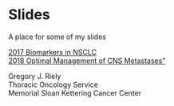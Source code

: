 # Slides

A place for some of my slides

<a href="https://github.com/rielyg/slides/blob/master/RIELY%20NCCN%20AC%202017%20BIOMARKERS.pptx">2017 Biomarkers in NSCLC</a> <br>
<a href="https://github.com/rielyg/slides/blob/master/RIELY%20Winter%20lung%202018%20second.pptx">2018 Optimal Management of CNS Metastases"</a>
<p>Gregory J. Riely<br>
Thoracic Oncology Service<br>
Memorial Sloan Kettering Cancer Center</p>

